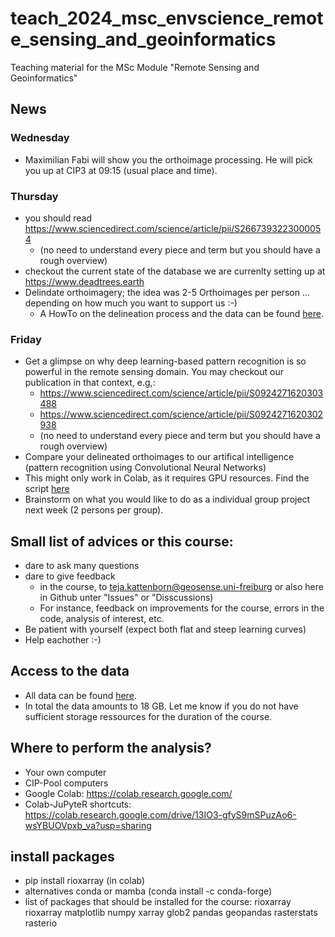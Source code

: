 # teach_2024_msc_envscience_remote_sensing_and_geoinformatics
Teaching material for the MSc Module "Remote Sensing and Geoinformatics"

## News
### Wednesday
 * Maximilian Fabi will show you the orthoimage processing. He will pick you up at CIP3 at 09:15 (usual place and time).
### Thursday
* you should read https://www.sciencedirect.com/science/article/pii/S2667393223000054
  * (no need to understand every piece and term but you should have a rough overview)
* checkout the current state of the database we are currenlty setting up at https://www.deadtrees.earth
* Delindate orthoimagery; the idea was 2-5 Orthoimages per person ... depending on how much you want to support us :-)
   * A HowTo on the delineation process and the data can be found [here](https://docs.google.com/document/d/1DDSURAc9qttpeHZnNodmOtSd0TeKYtIFamsRmkFtN3k/edit?usp=sharing).
### Friday
* Get a glimpse on why deep learning-based pattern recognition is so powerful in the remote sensing domain. You may checkout our publication in that context, e.g,:
  * https://www.sciencedirect.com/science/article/pii/S0924271620303488
  * https://www.sciencedirect.com/science/article/pii/S0924271620302938
  * (no need to understand every piece and term but you should have a rough overview)
* Compare your delineated orthoimages to our artifical intelligence (pattern recognition using Convolutional Neural Networks)
 * This might only work in Colab, as it requires GPU resources. Find the script [here](https://github.com/GeoSense-Freiburg/teach_2024_msc_envscience_remote_sensing_and_geoinformatics/tree/main/03_drone_data_and_segmentation)
* Brainstorm on what you would like to do as a individual group project next week (2 persons per group).

## Small list of advices or this course:
* dare to ask many questions
* dare to give feedback
  * in the course, to teja.kattenborn@geosense.uni-freiburg or also here in Github unter "Issues" or "Disscussions)
  * For instance, feedback on improvements for the course, errors in the code, analysis of interest, etc.
* Be patient with yourself (expect both flat and steep learning curves)
* Help eachother :-)

## Access to the data
* All data can be found [here](https://drive.google.com/drive/folders/1hiPaQaDegKOba22Mg7ZBoOSkcNBgTMnR?usp=drive_link).
* In total the data amounts to 18 GB. Let me know if you do not have sufficient storage ressources for the duration of the course.

## Where to perform the analysis?
* Your own computer
* CIP-Pool computers
* Google Colab: https://colab.research.google.com/
 * Colab-JuPyteR shortcuts: https://colab.research.google.com/drive/13IO3-gfyS9mSPuzAo6-wsYBUOVpxb_va?usp=sharing


## install packages
* pip install rioxarray (in colab)
* alternatives conda or mamba (conda install <packagename> -c conda-forge)
* list of packages that should be installed for the course: rioxarray rioxarray matplotlib numpy xarray glob2 pandas geopandas rasterstats rasterio
